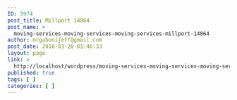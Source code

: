 ```yaml
---
ID: 5974
post_title: Millport 14864
post_name: >
  moving-services-moving-services-moving-services-millport-14864
author: mrgabonijeff@gmail.com
post_date: 2018-03-28 01:46:33
layout: page
link: >
  http://localhost/wordpress/moving-services-moving-services-moving-services-millport-14864/
published: true
tags: [ ]
categories: [ ]
---
```

